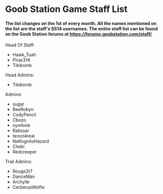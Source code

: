 # Goob Station Game Staff List

#### The list changes on the 1st of every month. All the names mentioned on the list are the staff's SS14 usernames. The entire staff list can be found on the Goob Station forums at https://forums.goobstation.com/staff/ 

Head Of Staff:
- Hawk_Tuah
- Piras314
- Tikibomb

Head Admins:
- Tikibomb

Admins:
- sugar
- BeeRobyn
- CodyPencil
- Cbozo
- nymhole
- Ratissar
- terezi4real
- NeKognitoHazard
- Cheki
- Redcreeper

Trial Admins:
- Rouge2t7
- DanceMan
- Archylle
- CerberusWolfie

